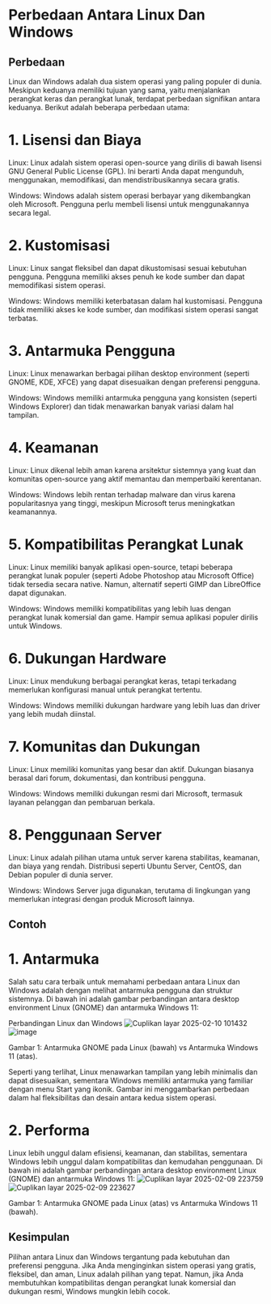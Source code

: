 # Perbedaan Antara Linux Dan Windows
## Perbedaan
Linux dan Windows adalah dua sistem operasi yang paling populer di dunia. Meskipun keduanya memiliki tujuan yang sama, yaitu menjalankan perangkat keras dan perangkat lunak, terdapat perbedaan signifikan antara keduanya. Berikut adalah beberapa perbedaan utama:

# 1. Lisensi dan Biaya
   
Linux: Linux adalah sistem operasi open-source yang dirilis di bawah lisensi GNU General Public License (GPL). Ini berarti Anda dapat mengunduh, menggunakan, memodifikasi, dan mendistribusikannya secara gratis.

Windows: Windows adalah sistem operasi berbayar yang dikembangkan oleh Microsoft. Pengguna perlu membeli lisensi untuk menggunakannya secara legal.

# 2. Kustomisasi

Linux: Linux sangat fleksibel dan dapat dikustomisasi sesuai kebutuhan pengguna. Pengguna memiliki akses penuh ke kode sumber dan dapat memodifikasi sistem operasi.

Windows: Windows memiliki keterbatasan dalam hal kustomisasi. Pengguna tidak memiliki akses ke kode sumber, dan modifikasi sistem operasi sangat terbatas.

# 3. Antarmuka Pengguna
   
Linux: Linux menawarkan berbagai pilihan desktop environment (seperti GNOME, KDE, XFCE) yang dapat disesuaikan dengan preferensi pengguna.

Windows: Windows memiliki antarmuka pengguna yang konsisten (seperti Windows Explorer) dan tidak menawarkan banyak variasi dalam hal tampilan.

# 4. Keamanan
   
Linux: Linux dikenal lebih aman karena arsitektur sistemnya yang kuat dan komunitas open-source yang aktif memantau dan memperbaiki kerentanan.

Windows: Windows lebih rentan terhadap malware dan virus karena popularitasnya yang tinggi, meskipun Microsoft terus meningkatkan keamanannya.

# 5. Kompatibilitas Perangkat Lunak
   
Linux: Linux memiliki banyak aplikasi open-source, tetapi beberapa perangkat lunak populer (seperti Adobe Photoshop atau Microsoft Office) tidak tersedia secara native. Namun, alternatif seperti GIMP dan LibreOffice dapat digunakan.

Windows: Windows memiliki kompatibilitas yang lebih luas dengan perangkat lunak komersial dan game. Hampir semua aplikasi populer dirilis untuk Windows.

# 6. Dukungan Hardware
   
Linux: Linux mendukung berbagai perangkat keras, tetapi terkadang memerlukan konfigurasi manual untuk perangkat tertentu.

Windows: Windows memiliki dukungan hardware yang lebih luas dan driver yang lebih mudah diinstal.

# 7. Komunitas dan Dukungan
   
Linux: Linux memiliki komunitas yang besar dan aktif. Dukungan biasanya berasal dari forum, dokumentasi, dan kontribusi pengguna.

Windows: Windows memiliki dukungan resmi dari Microsoft, termasuk layanan pelanggan dan pembaruan berkala.

# 8. Penggunaan Server
   
Linux: Linux adalah pilihan utama untuk server karena stabilitas, keamanan, dan biaya yang rendah. Distribusi seperti Ubuntu Server, CentOS, dan Debian populer di dunia server.

Windows: Windows Server juga digunakan, terutama di lingkungan yang memerlukan integrasi dengan produk Microsoft lainnya.
## Contoh
# 1. Antarmuka
   
Salah satu cara terbaik untuk memahami perbedaan antara Linux dan Windows adalah dengan melihat antarmuka pengguna dan struktur sistemnya. Di bawah ini adalah gambar perbandingan antara desktop environment Linux (GNOME) dan antarmuka Windows 11:

Perbandingan Linux dan Windows
![Cuplikan layar 2025-02-10 101432](https://github.com/user-attachments/assets/81b53a58-10f3-4ee4-90bc-aaaf3658c28e)
![image](https://github.com/user-attachments/assets/eb2ba42f-ca6b-424d-8c1c-62e7cb06a37b)

Gambar 1: Antarmuka GNOME pada Linux (bawah) vs Antarmuka Windows 11 (atas).

Seperti yang terlihat, Linux menawarkan tampilan yang lebih minimalis dan dapat disesuaikan, sementara Windows memiliki antarmuka yang familiar dengan menu Start yang ikonik. Gambar ini menggambarkan perbedaan dalam hal fleksibilitas dan desain antara kedua sistem operasi.

# 2. Performa
   
   Linux lebih unggul dalam efisiensi, keamanan, dan stabilitas, sementara Windows lebih unggul dalam kompatibilitas dan kemudahan penggunaan. Di bawah ini adalah gambar perbandingan antara desktop environment Linux (GNOME) dan antarmuka Windows 11:
![Cuplikan layar 2025-02-09 223759](https://github.com/user-attachments/assets/ada6a298-fb49-4b5f-a06f-44f1dd3aec4f)
![Cuplikan layar 2025-02-09 223627](https://github.com/user-attachments/assets/3c11bf04-1fa3-40ec-9f09-20c0a22107a7)

Gambar 1: Antarmuka GNOME pada Linux (atas) vs Antarmuka Windows 11 (bawah).
## Kesimpulan
Pilihan antara Linux dan Windows tergantung pada kebutuhan dan preferensi pengguna. Jika Anda menginginkan sistem operasi yang gratis, fleksibel, dan aman, Linux adalah pilihan yang tepat. Namun, jika Anda membutuhkan kompatibilitas dengan perangkat lunak komersial dan dukungan resmi, Windows mungkin lebih cocok.
